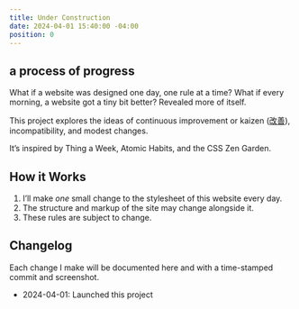 ```yaml
---
title: Under Construction
date: 2024-04-01 15:40:00 -04:00
position: 0
---
```


## a process of progress

What if a website was designed one day, one rule at a time? What if every morning, a website got a tiny bit better? Revealed more of itself.

This project explores the ideas of continuous improvement or kaizen ([改善](https://en.wikipedia.org/wiki/Kaizen)), incompatibility, and modest changes.

It’s inspired by Thing a Week, Atomic Habits, and the CSS Zen Garden.

## How it Works

1. I’ll make *one* small change to the stylesheet of this website every day.
2. The structure and markup of the site may change alongside it.
3. These rules are subject to change.

## Changelog

Each change I make will be documented here and with a time-stamped commit and screenshot.

- 2024-04-01: Launched this project